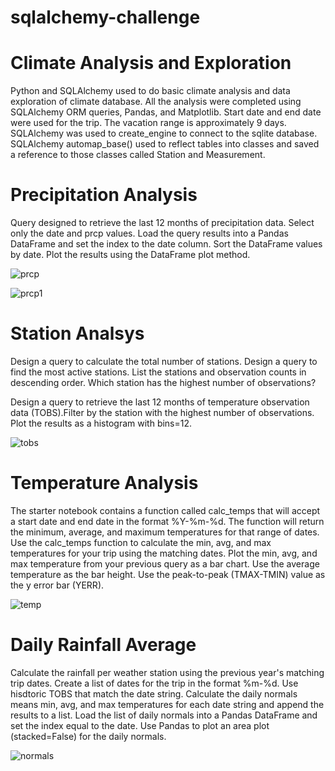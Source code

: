 
# sqlalchemy-challenge
# Climate Analysis and Exploration

Python and SQLAlchemy used to do basic climate analysis and data exploration of climate database. All the analysis were completed using SQLAlchemy ORM queries, Pandas, and Matplotlib.
Start date and end date were used for the trip. The vacation range is approximately 9 days.
SQLAlchemy was used to create_engine to connect to the sqlite database.
SQLAlchemy automap_base() used to reflect tables into classes and saved a reference to those classes called Station and Measurement.

# Precipitation Analysis

Query designed to retrieve the last 12 months of precipitation data. Select only the date and prcp values. Load the query results into a Pandas DataFrame and set the index to the date column. Sort the DataFrame values by date. Plot the results using the DataFrame plot method.

![prcp](https://user-images.githubusercontent.com/83611005/129138741-a1d15c51-aca7-46c8-9b11-92827a22e680.png)

![prcp1](https://user-images.githubusercontent.com/83611005/129243489-d146ce9e-b227-484b-827f-62fc82d99b7e.png)

# Station Analsys
Design a query to calculate the total number of stations. Design a query to find the most active stations. List the stations and observation counts in descending order.
Which station has the highest number of observations? 

Design a query to retrieve the last 12 months of temperature observation data (TOBS).Filter by the station with the highest number of observations.
Plot the results as a histogram with bins=12.

![tobs](https://user-images.githubusercontent.com/83611005/129138760-581b6434-5707-407a-b55a-f33a6aad6bd8.png)

# Temperature Analysis
The starter notebook contains a function called calc_temps that will accept a start date and end date in the format %Y-%m-%d. The function will return the minimum, average, and maximum temperatures for that range of dates. Use the calc_temps function to calculate the min, avg, and max temperatures for your trip using the matching dates.
Plot the min, avg, and max temperature from your previous query as a bar chart. Use the average temperature as the bar height. Use the peak-to-peak (TMAX-TMIN) value as the y error bar (YERR).

![temp](https://user-images.githubusercontent.com/83611005/129138766-42ab93e0-c128-42c0-9433-b04c451a55f0.png)

# Daily Rainfall Average
Calculate the rainfall per weather station using the previous year's matching trip dates. Create a list of dates for the trip in the format %m-%d. Use hisdtoric TOBS that match the date string. Calculate the daily normals means min, avg, and max temperatures for each date string and append the results to a list. Load the list of daily normals into a Pandas DataFrame and set the index equal to the date. Use Pandas to plot an area plot (stacked=False) for the daily normals.

![normals](https://user-images.githubusercontent.com/83611005/129138773-bf0f7f61-36a2-4c4e-bbd1-1f01787a6b9f.png)



